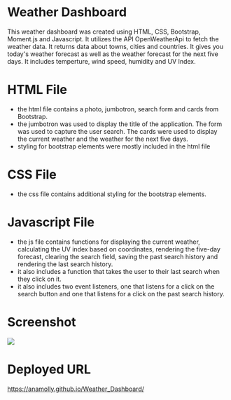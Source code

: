 # Weather Dashboard

This weather dashboard was created using HTML, CSS, Bootstrap, Moment.js and Javascript. It utilizes the API OpenWeatherApi to fetch the weather data. It returns data about towns, cities and countries. It gives you today's weather forecast as well as the weather forecast for the next five days. It includes temperture, wind speed, humidity and UV Index.


# HTML File
- the html file contains a photo, jumbotron, search form and cards from Bootstrap. 
- the jumbotron was used to display the title of the application. The form was used to capture the user search. The cards were used to display the current weather and the weather for the next five days.
- styling for bootstrap elements were mostly included in the html file

# CSS File
- the css file contains additional styling for the bootstrap elements.


# Javascript File
- the js file contains functions for displaying the current weather, calculating the UV index based on coordinates, rendering the five-day forecast, clearing the search field, saving the past search history and rendering the last search history. 
- it also includes a function that takes the user to their last search when they click on it. 
- it also includes two event listeners, one that listens for a click on the search button and one that listens for a click on the past search history.


# Screenshot
![](Screenshot.png)

# Deployed URL
https://anamolly.github.io/Weather_Dashboard/



